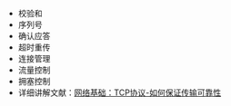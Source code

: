 - 校验和
- 序列号
- 确认应答
- 超时重传
- 连接管理
- 流量控制
- 拥塞控制
- 详细讲解文献：[网络基础：TCP协议-如何保证传输可靠性](https://blog.csdn.net/liuchenxia8/article/details/80428157)
